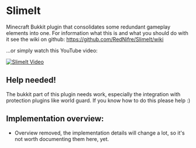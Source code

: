 SlimeIt
=======

Minecraft Bukkit plugin that consolidates some redundant gameplay elements into one.
For information what this is and what you should do with it see the wiki on github:
https://github.com/RedNifre/SlimeIt/wiki

...or simply watch this YouTube video:

[![SlimeIt Video](http://img.youtube.com/vi/hjepZGCGNwo/0.jpg)](http://www.youtube.com/watch?v=hjepZGCGNwo)

Help needed!
------------
The bukkit part of this plugin needs work, especially the integration with protection plugins like world guard.
If you know how to do this please help :)

Implementation overview:
------------------------
* Overview removed, the implementation details will change a lot, so it's not worth documenting them here, yet.


